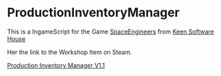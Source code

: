 # ProductionInventoryManager

This is a IngameScript for the Game  [SpaceEngineers](https://www.spaceengineersgame.com/) from [Keen Software House](https://www.keenswh.com/)

Her the link to the Workshop Item on Steam.

[Production Inventory Manager V1.1](https://steamcommunity.com/sharedfiles/filedetails/?id=2080547657)

